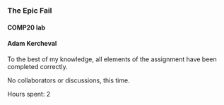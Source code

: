 ### The Epic Fail
#### COMP20 lab
#### Adam Kercheval

To the best of my knowledge, all elements of the assignment have been 
completed correctly.

No collaborators or discussions, this time.

Hours spent: 2
